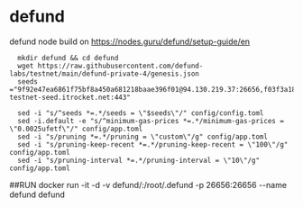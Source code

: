 # defund
defund node
build on https://nodes.guru/defund/setup-guide/en

      mkdir defund && cd defund 
      wget https://raw.githubusercontent.com/defund-labs/testnet/main/defund-private-4/genesis.json
      seeds ="9f92e47ea6861f75bf8a450a681218baae396f01@94.130.219.37:26656,f03f3a18bae28f2099648b1c8b1eadf3323cf741@162.55.211.136:26656,f8fa20444c3c56a2d3b4fdc57b3fd059f7ae3127@148.251.43.226:56656,70a1f41dea262730e7ab027bcf8bd2616160a9a9@142.132.202.86:17000,e47e5e7ae537147a23995117ea8b2d4c2a408dcb@172.104.159.69:45656,74e6425e7ec76e6eaef92643b6181c42d5b8a3b8@defund-testnet-seed.itrocket.net:443"

      sed -i "s/^seeds *=.*/seeds = \"$seeds\"/" config/config.toml
      sed -i.default -e "s/^minimum-gas-prices *=.*/minimum-gas-prices = \"0.0025ufetf\"/" config/app.toml    
      sed -i "s/pruning *=.*/pruning = \"custom\"/g" config/app.toml
      sed -i "s/pruning-keep-recent *=.*/pruning-keep-recent = \"100\"/g" config/app.toml
      sed -i "s/pruning-interval *=.*/pruning-interval = \"10\"/g" config/app.toml
 
 ##RUN
            docker run -it -d -v defund/:/root/.defund -p 26656:26656 --name defund defund
